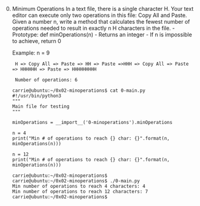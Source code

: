 0. Minimum Operations
    In a text file, there is a single character H. Your text editor can execute only two operations in this file: Copy All and Paste. Given a number n, write a method that calculates the fewest number of operations needed to result in exactly n H     characters in the file.
        - Prototype: def minOperations(n)
        - Returns an integer
        - If n is impossible to achieve, return 0

    Example:
        n = 9

        H => Copy All => Paste => HH => Paste =>HHH => Copy All => Paste => HHHHHH => Paste => HHHHHHHHH

        Number of operations: 6
    ```
    carrie@ubuntu:~/0x02-minoperations$ cat 0-main.py
    #!/usr/bin/python3
    """
    Main file for testing
    """

    minOperations = __import__('0-minoperations').minOperations

    n = 4
    print("Min # of operations to reach {} char: {}".format(n, minOperations(n)))

    n = 12
    print("Min # of operations to reach {} char: {}".format(n, minOperations(n)))

    carrie@ubuntu:~/0x02-minoperations$
    carrie@ubuntu:~/0x02-minoperations$ ./0-main.py
    Min number of operations to reach 4 characters: 4
    Min number of operations to reach 12 characters: 7
    carrie@ubuntu:~/0x02-minoperations$
    ```